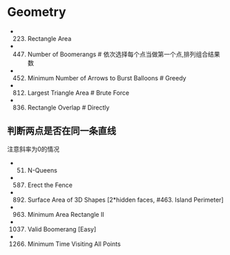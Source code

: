 # Geometry
- 223. Rectangle Area
- 447. Number of Boomerangs   # 依次选择每个点当做第一个点,排列组合结果数
- 452. Minimum Number of Arrows to Burst Balloons            # Greedy
- 812. Largest Triangle Area    # Brute Force
- 836. Rectangle Overlap        # Directly


## 判断两点是否在同一条直线
注意斜率为0的情况
- 51. N-Queens
- 587. Erect the Fence	
- 892. Surface Area of 3D Shapes [2*hidden faces, #463. Island Perimeter]
- 963. Minimum Area Rectangle II
- 1037. Valid Boomerang [Easy]
- 1266. Minimum Time Visiting All Points

